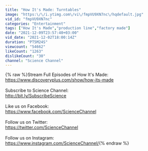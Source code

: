 ```yaml
---
title: "How It's Made: Turntables"
image: "https:\/\/i.ytimg.com\/vi\/fmpVU9XN7nc\/hqdefault.jpg"
vid_id: "fmpVU9XN7nc"
categories: "Entertainment"
tags: ["How It's Made","production line","factory made"]
date: "2021-12-09T23:57:40+03:00"
vid_date: "2021-12-02T18:00:14Z"
duration: "PT5M24S"
viewcount: "54662"
likeCount: "1263"
dislikeCount: "30"
channel: "Science Channel"
---
```

{% raw %}Stream Full Episodes of How It's Made:<br /><a rel="nofollow" target="blank" href="https://www.discoveryplus.com/show/how-its-made">https://www.discoveryplus.com/show/how-its-made</a><br /><br />Subscribe to Science Channel:<br /><a rel="nofollow" target="blank" href="http://bit.ly/SubscribeScience">http://bit.ly/SubscribeScience</a><br /><br />Like us on Facebook:<br /><a rel="nofollow" target="blank" href="https://www.facebook.com/ScienceChannel">https://www.facebook.com/ScienceChannel</a><br /><br />Follow us on Twitter: <br /><a rel="nofollow" target="blank" href="https://twitter.com/ScienceChannel">https://twitter.com/ScienceChannel</a><br /><br />Follow us on Instagram:<br /><a rel="nofollow" target="blank" href="https://www.instagram.com/ScienceChannel/">https://www.instagram.com/ScienceChannel/</a>{% endraw %}
